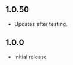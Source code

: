 <!-- https://developers.home-assistant.io/docs/add-ons/presentation#keeping-a-changelog -->

## 1.0.50

- Updates after testing.

## 1.0.0

- Initial release
